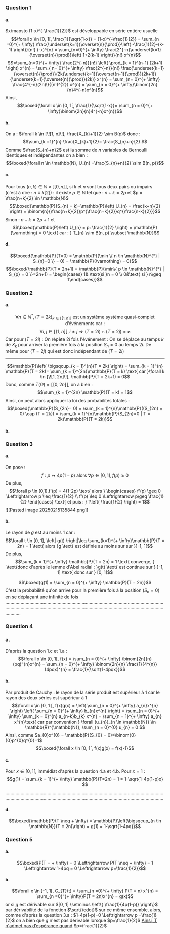 ### Question 1
#### a.
$x\mapsto (1-x)^{-\frac{1}{2}}$ est développable en série entière usuelle
$$\forall x \in [0, 1[, \frac{1}{\sqrt{1-x}} = (1-x)^{-\frac{1}{2}} = \sum_{n =0}^{+ \infty} \frac{\underset{k=1}{\overset{n}{\prod}}\left( -\frac{1}{2}-(k-1) \right)}{n!} (-x)^{n} = \sum_{n=0}^{+ \infty} \frac{2^{-n}\underset{k=1}{\overset{n}{\prod}}\left( 1+2(k-1) \right)}{n!} x^{n}$$
$$=\sum_{n=0}^{+ \infty} \frac{2^{-n}}{n!} \left( \prod_{k = 1}^{n-1} (2k+1) \right) x^{n} = \sum_{ n= 0}^{+ \infty} \frac{2^{-n}}{n!} \frac{\underset{k=1}{\overset{n}{\prod}}(2k)\underset{k=1}{\overset{n-1}{\prod}}(2k+1)}{\underset{k=1}{\overset{n}{\prod}}(2k)} x^{n} = \sum_{n= 0}^{+ \infty} \frac{4^{-n}(2n)!}{(n!)^{2}} x^{n} = \sum_{n = 0}^{+ \infty}\binom{2n}{n}4^{-n}x^{n}$$
Ainsi, 
$$\boxed{\forall x \in [0, 1[, \frac{1}{\sqrt{1-x}}= \sum_{n = 0}^{+ \infty}\binom{2n}{n}4^{-n}x^{n}}$$

#### b.
On a : $\forall k \in [\![1, n]\!],  \frac{X_{k}+1}{2} \sim B(p)$ donc :
$$\sum_{k =1}^{n} \frac{X_{k}+1}{2}= \frac{S_{n}+n}{2} $$
Comme $\frac{S_{n}+n}2$ est la somme de $n$ variables de Bernoulli identiques et indépendantes on a bien : 
$$\boxed{\forall n \in \mathbb{N}, U_{n} =\frac{S_{n}+n}{2} \sim B(n, p)}$$

#### c.
Pour tous $(n, k) \in \mathbb{N} \times [\![0, n]\!]$, si $k$ et $n$ sont tous deux pairs ou impairs (c'est à dire : $n \equiv k [2]$) : il existe $p \in \mathbb{N}$ tel que : $n+k = 2p$ et $p = \frac{n+k}{2} \in \mathbb{N}$
$$\boxed{\mathbb{P}(S_{n} = k)=\mathbb{P}\left( U_{n} = \frac{k+n}{2} \right) = \binom{n}{\frac{n+k}{2}}p^{\frac{n+k}{2}}q^{\frac{n-k}{2}}}$$
Sinon : $n+k = 2p+1$ et 
$$\boxed{\mathbb{P}\left( U_{n} = p+\frac{1}{2} \right) = \mathbb{P}(\varnothing) = 0 \text{ car : } T_{n} \sim B(n, p) \subset \mathbb{N}}$$

#### d.
$$\boxed{\mathbb{P}(T=0) = \mathbb{P}(\min \{ n \in \mathbb{N}^{*} | S_{n}=0 \} = 0) = \mathbb{P}(\varnothing) = 0}$$
$$\boxed{\mathbb{P}(T = 2n+1) = \mathbb{P}(\min\{  p \in \mathbb{N}^{*} | S_{p} = 0 \}=2n+1) = \begin{cases}
1& \text{si }n =
0 \\
0&\text{ si } n\geq 1\end{cases}}$$

### Question 2
#### a.
$$\forall n \in \mathbb{N}^{*},(T = 2k)_{k \in [\![1, n]\!]} \text{ est un système système quasi-complet d'événements car : }$$
$$\forall i, j \in [\![1, n]\!], i \neq j \Rightarrow (T = 2i) \cap (T = 2j) = \varnothing$$
Car pour $(T = 2i)$ : On répète $2i$ fois l'événement : On se déplace au temps $k$ de $X_{k}$ pour arriver la première fois à la position $S_{n} = 0$ au temps $2i$. 
De même pour $(T = 2j)$ qui est donc indépendant de $(T = 2i)$
___
$$\mathbb{P}\left( \bigsqcup_{k = 1}^{n}(T = 2k) \right) = \sum_{k = 1}^{n} \mathbb{P}(T = 2k)= \sum_{k = 1}^{2n}\mathbb{P}(T = k) \text{ car }\forall k \in [\![1, 2n]\!], \mathbb{P}(T = 2k+1) = 0$$
Donc, comme $T(\Omega) = [\![0, 2n]\!]$, on a bien : 
$$\sum_{k = 1}^{2n} \mathbb{P}(T = k) = 1$$
Ainsi, on peut alors appliquer la loi des probabilités totales :
$$\boxed{\mathbb{P}(S_{2n}= 0) = \sum_{k = 1}^{n}\mathbb{P}((S_{2n} = 0) \cap (T = 2k)) = \sum_{k = 1}^{n}\mathbb{P}(S_{2n}=0 | T = 2k)\mathbb{P}(T = 2k)}$$

#### b.

### Question 3
#### a.
On pose : 
$$f : p \mapsto 4p(1-p) \text{ alors }\forall p \in [0, 1], f(p)\geq 0$$
De plus, 
$$\forall p \in [0,1],f'(p) = 4(1-2p) \text{ alors }  \begin{cases}
f'(p) \geq 0 \Leftrightarrow p \leq \frac{1}{2} \\
f'(p) \leq 0 \Leftrightarrow p\geq \frac{1}{2}
\end{cases} \text{ et puis : } f\left( \frac{1}{2} \right) = 1$$
![[Pasted image 20250215135844.png]]

#### b.
Le rayon de $g$ est au moins $1$ car : 
$$\forall t \in [0, 1], \left| g(t) \right|\leq \sum_{k=1}^{+ \infty}\mathbb{P}(T = 2n) =  1 \text{ alors }g \text{ est définie au moins sur sur }]-1, 1[$$
De plus, 
$$\sum_{k = 1}^{+ \infty} \mathbb{P}(T = 2n) = 1 \text{ converge, } \text{donc d'après le lemme d'Abel radial : }g(t) \text{ est continue sur } ]-1, 1] \text{ donc sur } [0, 1]$$

$$\boxed{g(1) = \sum_{n = 0}^{+ \infty} \mathbb{P}(T = 2n)}$$
C'est la probabilité qu'on arrive pour la première fois à la position $(S_{n} = 0)$ en se déplaçant une infinité de fois
....................................................................................................................................................................................................................................................................

### Question 4
### a.
D'après la question 1.c et 1.a : 
$$\forall x \in [0, 1[, f(x) = \sum_{n = 0}^{+ \infty} \binom{2n}{n}(pq)^{n}x^{n}  = \sum_{n = 0}^{+ \infty} \binom{2n}{n} \frac{1}{4^{n}}(4pqx)^{n} = \frac{1}{\sqrt{1-4pqx}}$$

#### b.
Par produit de Cauchy : le rayon de la série produit est supérieur à $1$ car le rayon des deux séries est supérieur à 1 
$$\forall x \in [0, 1 [, f(x)g(x) = \left( \sum_{n = 0}^{+ \infty} a_{n}x^{n} \right) \left( \sum_{n = 0}^{+ \infty} b_{n}x^{n} \right) = \sum_{n = 0}^{+ \infty} \sum_{k = 0}^{n} a_{n-k}b_{k} x^{n} = \sum_{n = 1}^{+ \infty} a_{n} x^{n}\text{ car par convention } \forall (u_{n})_{n \in \mathbb{N}} \in \mathbb{R}^{\mathbb{N}}, \sum_{n = 0}^{0} u_{n} = 0 $$
Ainsi, comme $a_{0}x^{0} = \mathbb{P}(S_{0} = 0)=\binom{0}{0}p^{0}q^{0}=1$
$$\boxed{\forall x \in [0, 1[, f(x)g(x) = f(x)-1}$$

#### c.
Pour $x \in [0, 1[$, immédiat d'après la question 4.a et 4.b.
Pour $x=1$ : 
$$g(1) = \sum_{k = 1}^{+ \infty} \mathbb{P}(T=2n) = 1 = 1-\sqrt{1-4p(1-p)x} $$
........................................................................................................................................................................................................................................................

#### d.
$$\boxed{\mathbb{P}(T \neq + \infty) =  \mathbb{P}\left(\bigsqcup_{n \in \mathbb{N}}(T = 2n)\right) = g(1) = 1-\sqrt{1-4pq}}$$

### Question 5
#### a.
$$\boxed{P(T = + \infty) = 0 \Leftrightarrow P(T \neq + \infty) = 1 \Leftrightarrow 1-4pq = 0 \Leftrightarrow p=\frac{1}{2}}$$

#### b.
$$\forall x \in ]-1, 1[, G_{T}(t) = \sum_{n =0}^{+ \infty} P(T = n) x^{n} = \sum_{n =0}^{+ \infty}P(T = 2n)x^{n} = g(x)$$
or si $g$ est dérivable sur $[0, 1] \setminus \left\{  \frac{1}{4p(1-p)}  \right\}$ par dérivabilité de la fonction $\sqrt{\cdot}$ sur ce même ensemble, alors, comme d'après la question 3.a : $1-4p(1-p)=0 \Leftrightarrow p =\frac{1}{2}$ on a bien que $g$ n'est pas dérivable lorsque $p=\frac{1}{2}$
<u>Ainsi, T n'admet pas d’espérance quand</u> $p=\frac{1}{2}$
